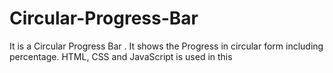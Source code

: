 # Circular-Progress-Bar
It is a Circular Progress Bar . It shows the Progress in circular form including percentage. HTML, CSS and JavaScript is used in this
